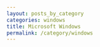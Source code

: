 ```yaml
---
layout: posts_by_category
categories: windows
title: Microsoft Windows
permalink: /category/windows
---
```

